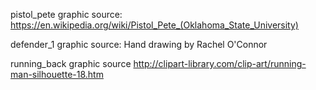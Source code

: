 pistol_pete graphic
source: https://en.wikipedia.org/wiki/Pistol_Pete_(Oklahoma_State_University)

defender_1 graphic
source: Hand drawing by Rachel O'Connor

running_back graphic
source http://clipart-library.com/clip-art/running-man-silhouette-18.htm